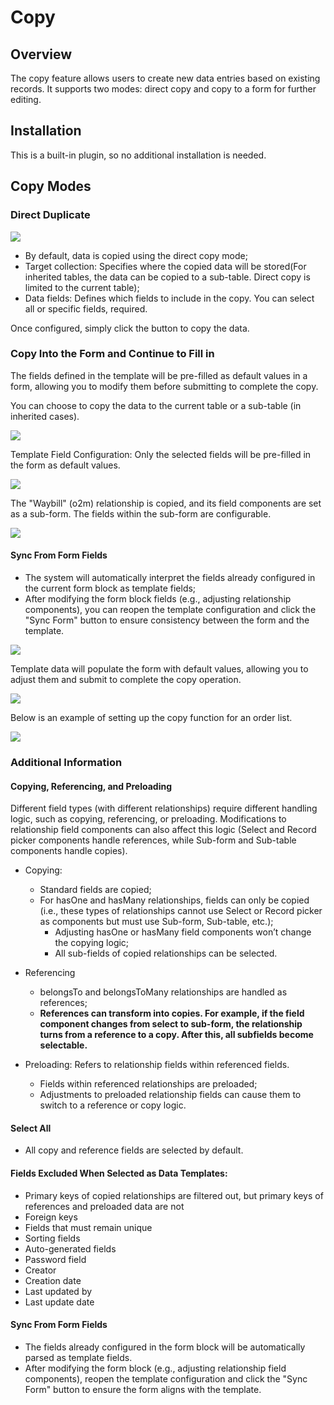 # Copy

<PluginInfo name="action-duplicate"></PluginInfo>

## Overview

The copy feature allows users to create new data entries based on existing records. It supports two modes: direct copy and copy to a form for further editing.

## Installation

This is a built-in plugin, so no additional installation is needed.

## Copy Modes

### Direct Duplicate

![](https://static-docs.nocobase.com/2c0ac5d1a539de4b72b49b7d966d8c09.png)

- By default, data is copied using the direct copy mode;
- Target collection: Specifies where the copied data will be stored(For inherited tables, the data can be copied to a sub-table. Direct copy is limited to the current table);
- Data fields: Defines which fields to include in the copy. You can select all or specific fields, required.

Once configured, simply click the button to copy the data.

### Copy Into the Form and Continue to Fill in

The fields defined in the template will be pre-filled as default values in a form, allowing you to modify them before submitting to complete the copy.

You can choose to copy the data to the current table or a sub-table (in inherited cases).

![](https://static-docs.nocobase.com/a072aa572fd0a0fe643eadf95471da2a.png)

Template Field Configuration: Only the selected fields will be pre-filled in the form as default values.

![](https://static-docs.nocobase.com/8032fa2025180ade275da55b97774b4d.png)

The "Waybill" (o2m) relationship is copied, and its field components are set as a sub-form. The fields within the sub-form are configurable.

![](https://static-docs.nocobase.com/b13c9287bae8601646727a2e78b81be7.png)

#### Sync From Form Fields

- The system will automatically interpret the fields already configured in the current form block as template fields;
- After modifying the form block fields (e.g., adjusting relationship components), you can reopen the template configuration and click the "Sync Form" button to ensure consistency between the form and the template.

![](https://static-docs.nocobase.com/156b6d8d741521e63d12e49092414d58.png)

Template data will populate the form with default values, allowing you to adjust them and submit to complete the copy operation.

![](https://static-docs.nocobase.com/1c0a0ae0c59971f48b2282a68831d44b.png)

Below is an example of setting up the copy function for an order list.

![](https://static-docs.nocobase.com/fa8a89abf0ba136df04b6d0d838eae4e.gif)

### Additional Information

#### Copying, Referencing, and Preloading

Different field types (with different relationships) require different handling logic, such as copying, referencing, or preloading. Modifications to relationship field components can also affect this logic (Select and Record picker components handle references, while Sub-form and Sub-table components handle copies).

- Copying:

  - Standard fields are copied;
  - For hasOne and hasMany relationships, fields can only be copied (i.e., these types of relationships cannot use Select or Record picker as components but must use Sub-form, Sub-table, etc.);
    - Adjusting hasOne or hasMany field components won’t change the copying logic;
    - All sub-fields of copied relationships can be selected.

- Referencing

  - belongsTo and belongsToMany relationships are handled as references;
  - **References can transform into copies. For example, if the field component changes from select to sub-form, the relationship turns from a reference to a copy. After this, all subfields become selectable.**

- Preloading: Refers to relationship fields within referenced fields.

  - Fields within referenced relationships are preloaded;
  - Adjustments to preloaded relationship fields can cause them to switch to a reference or copy logic.

#### Select All

- All copy and reference fields are selected by default.

#### Fields Excluded When Selected as Data Templates:
- Primary keys of copied relationships are filtered out, but primary keys of references and preloaded data are not
- Foreign keys
- Fields that must remain unique
- Sorting fields
- Auto-generated fields
- Password field
- Creator
- Creation date
- Last updated by
- Last update date

#### Sync From Form Fields

- The fields already configured in the form block will be automatically parsed as template fields.
- After modifying the form block (e.g., adjusting relationship field components), reopen the template configuration and click the "Sync Form" button to ensure the form aligns with the template.
